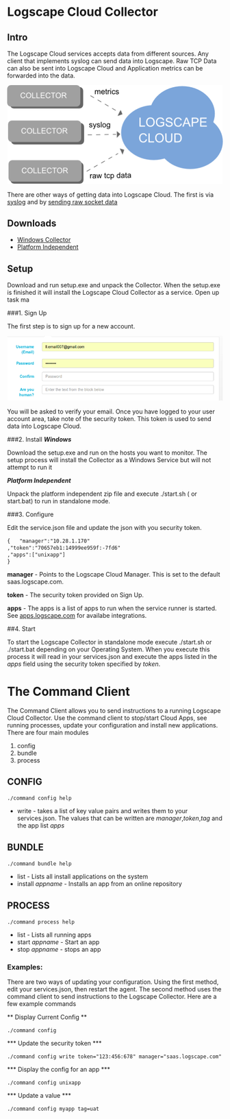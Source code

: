 # Logscape Cloud Collector

## Intro 

The Logscape Cloud services accepts data from different sources. Any client that implements syslog can send data into Logscape. Raw TCP Data can also be sent into Logscape Cloud and Application metrics can be forwarded into the data. 

 ![](/docs/images/overview.png) 

There are other ways of getting data into Logscape Cloud. The first is via [syslog](docs/syslog.md) and by [sending raw socket data](docs/rawtcp.md) 

## Downloads

 * [Windows Collector](dist/LogscapeCloudAgent.zip?raw=true) 
 * [Platform Independent](installers/windows/setup.exe) 



## Setup

Download and run setup.exe and unpack the Collector. When the setup.exe is finished it will install the Logscape Cloud Collector as a service. Open up task ma

###1. Sign Up

The first step is to sign up for a new account. 

 ![](/docs/images/signup.png) 

You will be asked to verify your email. Once you have logged to your user account area, take note of the security token. This token is used to send data into Logscape Cloud.

###2. Install 
***Windows***

Download the setup.exe and run on the hosts you want to monitor. The setup process will install the Collector as a Windows Service but will not attempt to run it

***Platform Independent***

Unpack the platform independent zip file and execute ./start.sh ( or start.bat) to run in standalone mode. 


###3. Configure 

Edit the service.json file and update the json with you security token.  

	{	"manager":"10.28.1.170" 
	,"token":"70657eb1:14999ee959f:-7fd6"
	,"apps":["unixapp"]
	}

**manager** - Points to the Logscape Cloud Manager. This is set to the default saas.logscape.com. 
	
**token** - The security token provided on Sign Up.

**apps** - The apps is a list of apps to run when the service runner is started. See [apps.logscape.com](http://apps.logscape.com) for availabe integrations.  

##4. Start

To start the Logscape Collector  in standalone mode execute ./start.sh or ./start.bat depending on your Operating System. When you execute this process it will read in your services.json and execute the apps listed in the *apps* field using the security token specified by *token*. 





# The Command Client

The Command Client allows you to send instructions to a running Logscape Cloud Collector. Use the command client to stop/start Cloud Apps, see running processes, update your configuration and install new applications. There are four main modules

 1. config 
 2. bundle 
 3. process 
 

## CONFIG

	./command config help 

 * write -  takes a list of key value pairs and writes them to your services.json. The values that can be written are *manager*,*token*,*tag* and the app list *apps* 

## BUNDLE

	./command bundle help

 * list  -  Lists all install applications on the system
 * install *appname*  - Installs an app from an online repository 


## PROCESS 
	./command process help

 * list -  Lists all running apps
 * start *appname* - Start an app
 * stop *appname* - stops an app 



### Examples: 

There are two ways of updating your configuration. Using the first method, edit your services.json, then restart the agent. The second method uses the command client to send instructions to the Logscape Collector. Here are a few example commands 

** Display Current Config **

	./command config 

*** Update the security token *** 

	./command config write token="123:456:678" manager="saas.logscape.com" 


*** Display the config for an app  ***

	./command config unixapp 

*** Update a value ***

	./command config myapp tag=uat


